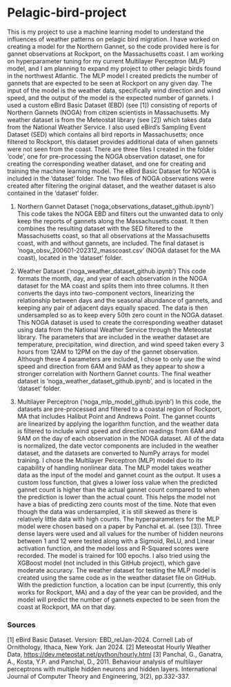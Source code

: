# Pelagic-bird-project

This is my project to use a machine learning model to understand the influences of weather patterns on pelagic bird migration. I have worked on creating a model for the Northern Gannet, so the code provided here is for gannet observations at Rockport, on the Massachusetts coast. I am working on hyperparameter tuning for my current Multilayer Perceptron (MLP) model, and I am planning to expand my project to other pelagic birds found in the northwest Atlantic. 
The MLP model I created predicts the number of gannets that are expected to be seen at Rockport on any given day. The input of the model is the weather data, specifically wind direction and wind speed, and the output of the model is the expected number of gannets. 
I used a custom eBird Basic Dataset (EBD) (see [1]) consisting of reports of Northern Gannets (NOGA) from citizen scientists in Massachusetts. My weather dataset is from the Meteostat library (see [2]) which takes data from the National Weather Service. I also used eBird’s Sampling Event Dataset (SED) which contains all bird reports in Massachusetts; once filtered to Rockport, this dataset provides additional data of when gannets were not seen from the coast. 
There are three files I created in the folder ‘code’, one for pre-processing the NOGA observation dataset, one for creating the corresponding weather dataset, and one for creating and training the machine learning model. 
The eBird Basic Dataset for NOGA is included in the ‘dataset’ folder. The two files of NOGA observations were created after filtering the original dataset, and the weather dataset is also contained in the ‘dataset’ folder. 

1.	Northern Gannet Dataset (‘noga_observations_dataset_github.ipynb’)
This code takes the NOGA EBD and filters out the unwanted data to only keep the reports of gannets along the Massachusetts coast. It then combines the resulting dataset with the SED filtered to the Massachusetts coast, so that all observations at the Massachusetts coast, with and without gannets, are included. The final dataset is ‘noga_obsv_200601-202312_masscoast.csv’ (NOGA dataset for the MA coast), located in the ‘dataset’ folder.

3.	Weather Dataset (‘noga_weather_dataset_github.ipynb’)
This code formats the month, day, and year of each observation in the NOGA dataset for the MA coast and splits them into three columns. It then converts the days into two-component vectors, linearizing the relationship between days and the seasonal abundance of gannets, and keeping any pair of adjacent days equally spaced. The data is then undersampled so as to keep every 50th zero count in the NOGA dataset. This NOGA dataset is used to create the corresponding weather dataset using data from the National Weather Service through the Meteostat library. The parameters that are included in the weather dataset are temperature, precipitation, wind direction, and wind speed taken every 3 hours from 12AM to 12PM on the day of the gannet observation. Although these 4 parameters are included, I chose to only use the wind speed and direction from 6AM and 9AM as they appear to show a stronger correlation with Northern Gannet counts. The final weather dataset is ‘noga_weather_dataset_github.ipynb’, and is located in the ‘dataset’ folder.

4.	Multilayer Perceptron (‘noga_mlp_model_github.ipynb’)
In this code, the datasets are pre-processed and filtered to a coastal region of Rockport, MA that includes Halibut Point and Andrews Point. The gannet counts are linearized by applying the logarithm function, and the weather data is filtered to include wind speed and direction readings from 6AM and 9AM on the day of each observation in the NOGA dataset. All of the data is normalized, the date vector components are included in the weather dataset, and the datasets are converted to NumPy arrays for model training. I chose the Multilayer Perceptron (MLP) model due to its capability of handling nonlinear data. The MLP model takes weather data as the input of the model and gannet count as the output. It uses a custom loss function, that gives a lower loss value when the predicted gannet count is higher than the actual gannet count compared to when the prediction is lower than the actual count. This helps the model not have a bias of predicting zero counts most of the time. Note that even though the data was undersampled, it is still skewed as there is relatively little data with high counts. The hyperparameters for the MLP model were chosen based on a paper by Panchal et. al. (see [3]). Three dense layers were used and all values for the number of hidden neurons between 1 and 12 were tested along with a Sigmoid, ReLU, and Linear activation function, and the model loss and R-Squared scores were recorded. The model is trained for 100 epochs. I also tried using the XGBoost model (not included in this GitHub project), which gave moderate accuracy. The weather dataset for testing the MLP model is created using the same code as in the weather dataset file on GitHub. With the prediction function, a location can be input (currently, this only works for Rockport, MA) and a day of the year can be provided, and the model will predict the number of gannets expected to be seen from the coast at Rockport, MA on that day. 

### Sources
[1] eBird Basic Dataset. Version: EBD_relJan-2024. Cornell Lab of Ornithology, Ithaca, New York. Jan 2024.
[2] Meteostat Hourly Weather Data, https://dev.meteostat.net/python/hourly.html
[3] Panchal, G., Ganatra, A., Kosta, Y.P. and Panchal, D., 2011. Behaviour analysis of multilayer perceptrons with multiple hidden neurons and hidden layers. International Journal of Computer Theory and Engineering, 3(2), pp.332-337.
